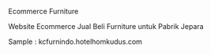 Ecommerce Furniture

Website Ecommerce Jual Beli Furniture untuk Pabrik Jepara

Sample :
kcfurnindo.hotelhomkudus.com
